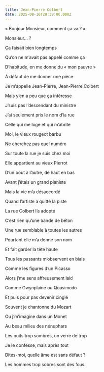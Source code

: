 ```yaml
---
title: Jean-Pierre Colbert
date: 2025-08-16T20:39:00.000Z
---
```

« Bonjour Monsieur, comment ça va ? »

Monsieur… ?

Ça faisait bien longtemps

Qu’on ne m’avait pas appelé comme ça

D’habitude, on me donne du « mon pauvre »

À défaut de me donner une pièce

Je m’appelle Jean-Pierre, Jean-Pierre Colbert

Mais y’en a peu que ça intéresse

J’suis pas l’descendant du ministre

J’ai seulement pris le nom d’la rue

Celle qui me loge et qui m’abrite

Moi, le vieux rougeot barbu

Ne cherchez pas quel numéro

Sur toute la rue je suis chez moi

Elle appartient au vieux Pierrot

D’un bout à l’autre, de haut en bas

Avant j’étais un grand pianiste

Mais la vie m’a désaccordé

Quand l’artiste a quitté la piste

La rue Colbert l’a adopté

C’est rien qu’une bande de béton

Une rue semblable à toutes les autres

Pourtant elle m’a donné son nom

Et fait garder la tête haute

Tous les passants m’observent en biais

Comme les figures d’un Picasso

Alors j’me sens affreusement laid

Comme Gwynplaine ou Quasimodo

Et puis pour pas devenir cinglé

Souvent je chantonne du Mozart

Ou j’m’imagine dans un Monet

Au beau milieu des nénuphars

Les nuits trop sombres, un verre de trop

Je le confesse, mais après tout

Dites-moi, quelle âme est sans défaut ?

Les hommes trop sobres sont des fous
